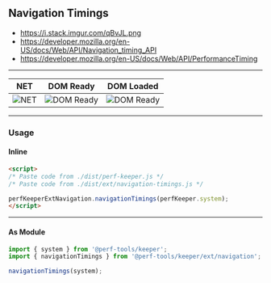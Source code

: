 Navigation Timings
------------------
- https://i.stack.imgur.com/qBvJL.png
- https://developer.mozilla.org/en-US/docs/Web/API/Navigation_timing_API
- https://developer.mozilla.org/en-US/docs/Web/API/PerformanceTiming

---

NET|DOM Ready|DOM Loaded
---|---|---
![NET](https://cdn-images-1.medium.com/max/400/1*BRI9tq9jWcyfNkuTnyL7zw.png)|![DOM Ready](https://cdn-images-1.medium.com/max/800/1*DXKXzb0MKPFoSXBqcrxUtQ.png)|![DOM Ready](https://cdn-images-1.medium.com/max/800/1*DXKXzb0MKPFoSXBqcrxUtQ.png)|![DOM Loaded](https://cdn-images-1.medium.com/max/2400/1*bA3cIbAWQBUdnkiwAY8hkA.png)

---

### Usage

#### Inline

```html
<script>
/* Paste code from ./dist/perf-keeper.js */
/* Paste code from ./dist/ext/navigation-timings.js */

perfKeeperExtNavigation.navigationTimings(perfKeeper.system);
</script>
```

---

#### As Module

```ts
import { system } from '@perf-tools/keeper';
import { navigationTimings } from '@perf-tools/keeper/ext/navigation';

navigationTimings(system);
```